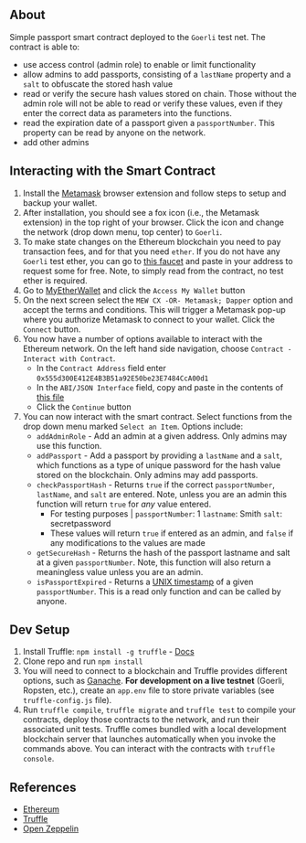 ## About

Simple passport smart contract deployed to the `Goerli` test net. The contract is able to:  

- use access control (admin role) to enable or limit functionality
- allow admins to add passports, consisting of a `lastName` property and a `salt` to obfuscate the stored hash value
- read or verify the secure hash values stored on chain. Those without the admin role will not be able to read or verify these values, even if they enter the correct data as parameters into the functions.
- read the expiration date of a passport given a `passportNumber`. This property can be read by anyone on the network.
- add other admins

## Interacting with the Smart Contract

1. Install the [Metamask](https://metamask.io/) browser extension and follow steps to setup and backup your wallet.
2. After installation, you should see a fox icon (i.e., the Metamask extension) in the top right of your browser. Click the icon and change the network (drop down menu, top center) to `Goerli`.
3. To make state changes on the Ethereum blockchain you need to pay transaction fees, and for that you need `ether`. If you do not have any `Goerli` test ether, you can go to [this faucet](https://goerli-faucet.slock.it/) and paste in your address to request some for free. Note, to simply read from the contract, no test ether is required.
4. Go to [MyEtherWallet](https://www.myetherwallet.com/) and click the `Access My Wallet` button
5. On the next screen select the `MEW CX -OR- Metamask; Dapper` option and accept the terms and conditions. This will trigger a Metamask pop-up where you authorize Metamask to connect to your wallet. Click the `Connect` button.
6. You now have a number of options available to interact with the Ethereum network. On the left hand side navigation, choose `Contract - Interact with Contract`. 
    - In the `Contract Address` field enter `0x555d300E412E4B3B51a92E50be23E7484CcA00d1`
    - In the `ABI/JSON Interface` field, copy and paste in the contents of [this file](https://raw.githubusercontent.com/FugueWeb/passport/master/misc/abi.json) 
    - Click the `Continue` button
7. You can now interact with the smart contract. Select functions from the drop down menu marked `Select an Item`. Options include:
    - `addAdminRole` - Add an admin at a given address. Only admins may use this function.
    - `addPassport` - Add a passport by providing a `lastName` and a `salt`, which functions as a type of unique password for the hash value stored on the blockchain. Only admins may add passports.
    - `checkPassportHash` - Returns `true` if the correct `passportNumber`, `lastName`, and `salt` are entered. Note, unless you are an admin this function will return `true` for *any* value entered.
        - For testing purposes | `passportNumber`: 1 `lastname`: Smith `salt`: secretpassword
        - These values will return `true` if entered as an admin, and `false` if any modifications to the values are made
    - `getSecureHash` - Returns the hash of the passport lastname and salt at a given `passportNumber`. Note, this function will also return a meaningless value unless you are an admin.
    - `isPassportExpired` - Returns a [UNIX timestamp](https://www.unixtimestamp.com/) of a given `passportNumber`. This is a read only function and can be called by anyone.  

## Dev Setup

1. Install Truffle: `npm install -g truffle` - [Docs](https://www.trufflesuite.com/docs/truffle/quickstart)
2. Clone repo and run `npm install`
3. You will need to connect to a blockchain and Truffle provides different options, such as [Ganache](https://www.trufflesuite.com/docs/ganache/quickstart). **For development on a live testnet** (Goerli, Ropsten, etc.), create an `app.env` file to store private variables (see `truffle-config.js` file).
4. Run `truffle compile`, `truffle migrate` and `truffle test` to compile your contracts, deploy those contracts to the network, and run their associated unit tests. Truffle comes bundled with a local development blockchain server that launches automatically when you invoke the commands  above. You can interact with the contracts with `truffle console`.

## References
* [Ethereum](https://ethereum.org/)
* [Truffle](http://truffleframework.com/docs/)
* [Open Zeppelin](https://docs.openzeppelin.com/openzeppelin/)
